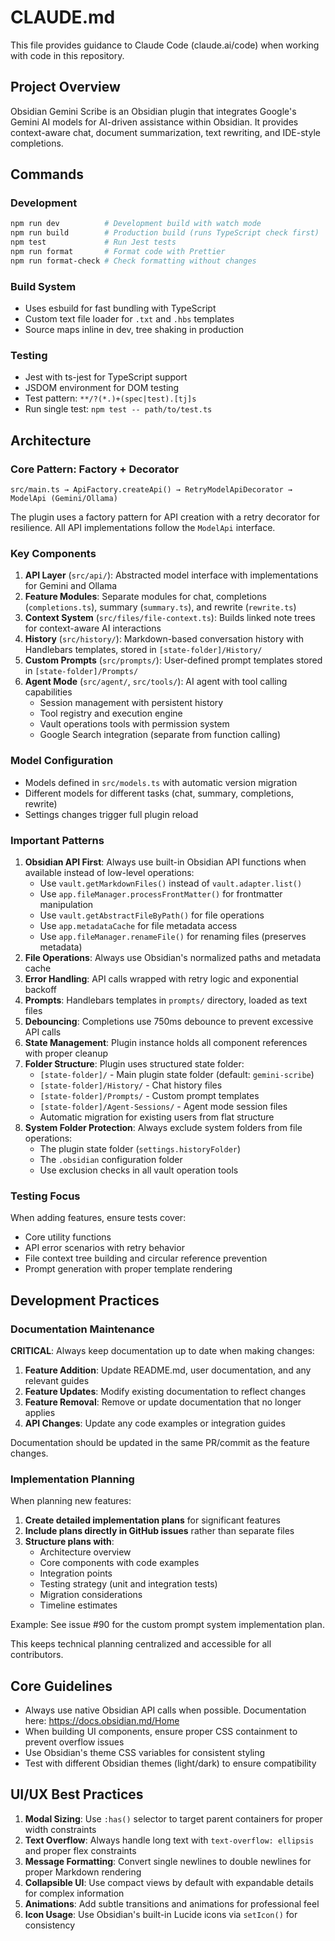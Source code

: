 # CLAUDE.md

This file provides guidance to Claude Code (claude.ai/code) when working with code in this repository.

## Project Overview

Obsidian Gemini Scribe is an Obsidian plugin that integrates Google's Gemini AI models for AI-driven assistance within Obsidian. It provides context-aware chat, document summarization, text rewriting, and IDE-style completions.

## Commands

### Development

```bash
npm run dev          # Development build with watch mode
npm run build        # Production build (runs TypeScript check first)
npm test             # Run Jest tests
npm run format       # Format code with Prettier
npm run format-check # Check formatting without changes
```

### Build System

- Uses esbuild for fast bundling with TypeScript
- Custom text file loader for `.txt` and `.hbs` templates
- Source maps inline in dev, tree shaking in production

### Testing

- Jest with ts-jest for TypeScript support
- JSDOM environment for DOM testing
- Test pattern: `**/?(*.)+(spec|test).[tj]s`
- Run single test: `npm test -- path/to/test.ts`

## Architecture

### Core Pattern: Factory + Decorator

```
src/main.ts → ApiFactory.createApi() → RetryModelApiDecorator → ModelApi (Gemini/Ollama)
```

The plugin uses a factory pattern for API creation with a retry decorator for resilience. All API implementations follow the `ModelApi` interface.

### Key Components

1. **API Layer** (`src/api/`): Abstracted model interface with implementations for Gemini and Ollama
2. **Feature Modules**: Separate modules for chat, completions (`completions.ts`), summary (`summary.ts`), and rewrite (`rewrite.ts`)
3. **Context System** (`src/files/file-context.ts`): Builds linked note trees for context-aware AI interactions
4. **History** (`src/history/`): Markdown-based conversation history with Handlebars templates, stored in `[state-folder]/History/`
5. **Custom Prompts** (`src/prompts/`): User-defined prompt templates stored in `[state-folder]/Prompts/`
6. **Agent Mode** (`src/agent/`, `src/tools/`): AI agent with tool calling capabilities
   - Session management with persistent history
   - Tool registry and execution engine
   - Vault operations tools with permission system
   - Google Search integration (separate from function calling)

### Model Configuration

- Models defined in `src/models.ts` with automatic version migration
- Different models for different tasks (chat, summary, completions, rewrite)
- Settings changes trigger full plugin reload

### Important Patterns

1. **Obsidian API First**: Always use built-in Obsidian API functions when available instead of low-level operations:
   - Use `vault.getMarkdownFiles()` instead of `vault.adapter.list()`
   - Use `app.fileManager.processFrontMatter()` for frontmatter manipulation
   - Use `vault.getAbstractFileByPath()` for file operations
   - Use `app.metadataCache` for file metadata access
   - Use `app.fileManager.renameFile()` for renaming files (preserves metadata)
2. **File Operations**: Always use Obsidian's normalized paths and metadata cache
3. **Error Handling**: API calls wrapped with retry logic and exponential backoff
4. **Prompts**: Handlebars templates in `prompts/` directory, loaded as text files
5. **Debouncing**: Completions use 750ms debounce to prevent excessive API calls
6. **State Management**: Plugin instance holds all component references with proper cleanup
7. **Folder Structure**: Plugin uses structured state folder:
   - `[state-folder]/` - Main plugin state folder (default: `gemini-scribe`)
   - `[state-folder]/History/` - Chat history files
   - `[state-folder]/Prompts/` - Custom prompt templates
   - `[state-folder]/Agent-Sessions/` - Agent mode session files
   - Automatic migration for existing users from flat structure
8. **System Folder Protection**: Always exclude system folders from file operations:
   - The plugin state folder (`settings.historyFolder`)
   - The `.obsidian` configuration folder
   - Use exclusion checks in all vault operation tools

### Testing Focus

When adding features, ensure tests cover:

- Core utility functions
- API error scenarios with retry behavior
- File context tree building and circular reference prevention
- Prompt generation with proper template rendering

## Development Practices

### Documentation Maintenance

**CRITICAL**: Always keep documentation up to date when making changes:

1. **Feature Addition**: Update README.md, user documentation, and any relevant guides
2. **Feature Updates**: Modify existing documentation to reflect changes
3. **Feature Removal**: Remove or update documentation that no longer applies
4. **API Changes**: Update any code examples or integration guides

Documentation should be updated in the same PR/commit as the feature changes.

### Implementation Planning

When planning new features:

1. **Create detailed implementation plans** for significant features
2. **Include plans directly in GitHub issues** rather than separate files
3. **Structure plans with**:
   - Architecture overview
   - Core components with code examples
   - Integration points
   - Testing strategy (unit and integration tests)
   - Migration considerations
   - Timeline estimates

Example: See issue #90 for the custom prompt system implementation plan.

This keeps technical planning centralized and accessible for all contributors.

## Core Guidelines

- Always use native Obsidian API calls when possible. Documentation here: https://docs.obsidian.md/Home
- When building UI components, ensure proper CSS containment to prevent overflow issues
- Use Obsidian's theme CSS variables for consistent styling
- Test with different Obsidian themes (light/dark) to ensure compatibility

## UI/UX Best Practices

1. **Modal Sizing**: Use `:has()` selector to target parent containers for proper width constraints
2. **Text Overflow**: Always handle long text with `text-overflow: ellipsis` and proper flex constraints
3. **Message Formatting**: Convert single newlines to double newlines for proper Markdown rendering
4. **Collapsible UI**: Use compact views by default with expandable details for complex information
5. **Animations**: Add subtle transitions and animations for professional feel
6. **Icon Usage**: Use Obsidian's built-in Lucide icons via `setIcon()` for consistency